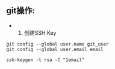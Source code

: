 ## git操作:

- 1. 创建SSH Key
```
git config --global user.name git_user
git config --global user.email email

ssh-keygen -t rsa -C "1email"
```